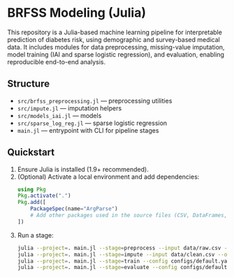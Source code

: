 # BRFSS Modeling (Julia)

This repository is a Julia-based machine learning pipeline for interpretable prediction of diabetes risk, using demographic and survey-based medical data. It includes modules for data preprocessing, missing-value imputation, model training (IAI and sparse logistic regression), and evaluation, enabling reproducible end-to-end analysis.

## Structure
- `src/brfss_preprocessing.jl` — preprocessing utilities
- `src/impute.jl` — imputation helpers
- `src/models_iai.jl` — models
- `src/sparse_log_reg.jl` — sparse logistic regression
- `main.jl` — entrypoint with CLI for pipeline stages

## Quickstart
1. Ensure Julia is installed (1.9+ recommended).  
2. (Optional) Activate a local environment and add dependencies:
   ```julia
   using Pkg
   Pkg.activate(".")
   Pkg.add([
       PackageSpec(name="ArgParse")
       # Add other packages used in the source files (CSV, DataFrames, MLJ, GLM, etc.)
   ])
   ```
3. Run a stage:
   ```bash
   julia --project=. main.jl --stage=preprocess --input data/raw.csv --output data/clean.csv
   julia --project=. main.jl --stage=impute --input data/clean.csv --output data/imputed.csv
   julia --project=. main.jl --stage=train --config configs/default.yaml
   julia --project=. main.jl --stage=evaluate --config configs/default.yaml
   ```
